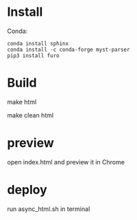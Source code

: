 
# Install
Conda:
```
conda install sphinx
conda install -c conda-forge myst-parser
pip3 install furo
```

# Build
make html

make clean html

# preview
open index.html and preview it in Chrome

# deploy
run async_html.sh in terminal
